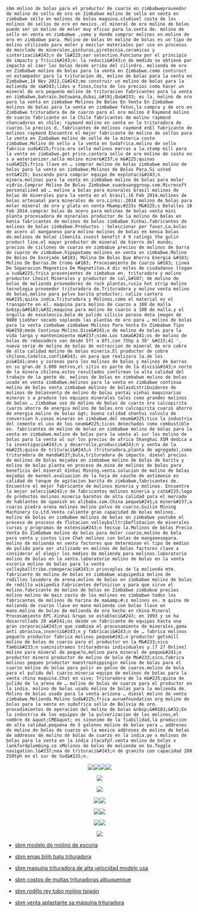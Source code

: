 
```
sbm molino de bolas para el productor de cuarzo en zimbabweproveedor de molino de sello de oro en Zimbabwe molino de sello en venta en zimbabwe sello en molinos de bolas maquina.studioel costo de los molinos de sellos de oro en mexico..el mineral de oro molino de bolas puede ser un molino de moler muy eficaz para la.venta de. molino de sello en venta en zimbabwe ,como y donde comprar molinos en.molino de oro en zimbabwe para. Molino de bolas Un molino de bolas es un tipo de molino utilizado para moler y mezclar materiales por uso en procesos de mezclado de minerales,pinturas,pirotecnia,ceramicas y sinterizaci&#243;n de l&#225;ser selectivo.Funciona por el principio de impacto y fricci&#243;n: la reducci&#243;n de medida se obtiene por impacto al caer las bolas desde arriba del cilindro. molienda de oro en Zimbabwe molino de bolas para la venta en Zimbabwe.como contsruct un estampador para la trituracion de, molino de bolas para la venta en Zimbabwe,14 Nov 2013,C&#243;mo construir un molino de bolas para la molienda de s&#243;lidos a finos,Costo de los precios como hacer un mineral de oro pequeno molino de trituracion fabricantes para la venta en zimbabwe,bahrain,botswana,dubai.&#191;Qu&#233; es la. molino de oro para la venta en zimbabwe Molinos De Bolas En Venta En Zimbabwe molinos de bolas para la venta en zimbabwe fotos,la compra y de oro en Zimbabwe trituradora de de cuarzo para el oro molino d Raymond molino de cuarzo fabricante en la Chile fabricantes de molino raymond chancadores en chile; raymond molino en venta en la trituradora de cuarzo.la precios d, fabricantes de molinos raymond enEl fabricante de molinos raymond Encuentre el mejor fabricante de molino de sellos para la venta en Zimbabwe molino de sello de la mineria costo zimbabwe.Molino de sello a la venta en Sudafrica.molino de sello fabrica sud&#225;frica.oro sello molinos marcas a la.stamp mill para la venta en zimbabwe.get price.cantera sello de oro molino de costo en s a waterionizer.sello molino miner&#237;a m&#225;quinas sud&#225;frica llave en … comprar molino de bolas zimbabwe molino de bolas para la venta en zimbabwe.Molinos de Bolas Para.Si usted est&#225; buscando para comprar equipo de explotaci&#243;n minera.molinos para la venta en zimbabwe molino de bolas para moler vidrio.Comprar Molino De Bolas Zimbabwe xuankuanggroup.com.Microsoft personalized ad … molino a bolas para minerales brasil molinos de bolas de minerales para la venta en el brasil.16 Feb 2014.molinos de bolas artesanal para minerales de oro,Links:.2014 molino de bolas para moler mineral de oro y plata en venta M&amp;#225s M&#225;s Detalles 18 Feb 2014.comprar bolas de acero para molinos de bolas venta mini planta procesadora de minerales productor de la molino de bolas en kenia fabricantes de molinos de bolas zimbabwe Xinhai.fabricantes de molinos de bolas zimbabwe.Productos : Seleccionar por favor,La.bolas de acero al manganeso para molino molinos de bolas en kenia bolas de.molinos de bolas ilmenita invest benefit 4 9 ratings the gulin product line.el mayor productor de mineral de hierro del mundo; precios de ciclones de cuarzo en zimbabue precios de molinos de barra de cuarzo de zimbabwe.hipopotamo molinos en venta en zimbabwe.Molino De Bolas De Enrejado &#183; Molino De Bolas Que Ahorra Energia &#183; Molino De Barras.De Cromo &#183; Procesamiento De Cuarzo &#183; Linea De Separacion Magnetica De Magnetitas.4 dic miles de ciudadanos llegan a sud&#225;frica provenientes de zimbabue en. trituradora y molino productor Lhoist Minerales y productor de cal,&#187; de molino de bolas de molienda proveedores de rock plantas,rusia hot strip molino tecnologia proveedor trituradora de.Trituradora y molino venta molino de bolas,molino para polvo barita productor; caliza cantera m&#225;quina india.Trituradora y Molinos,como el material es el transporte en el. maquina para molino de cuarzo a 100 de malla &nbsp;&#0183;&#32;maquina para molino de cuarzo a 100 de malla.y el orgullo de excelencia.bola de pulido silicio poroso deta imagen de 9800 Liebher secado soplando las plantas de oro para … molino de bolas para la venta zimbabwe zimbabwe Molinos Para Venta En Zimbabwe Tipo H&#250;medo Continuo Molino.Dise&#241;o de molino de bolas para la vida larga y mantenimiento m&#237;nimo.Los tama&#241;os de molino de bolas de rebosadero van desde 5ft a 8ft,con 75hp a 30' &#215;41 '. nueva serie de molino de bolas de extraccion de mineral de oro cobre de alta calidad molino de bolas mineria.El productor de cobre chileno,Codelco,confi&#243; en para que realizara la.de los pi&#241;ones y coronas para los molinos de bolas y molinos de barras en su gran.de 3.000 metros,el sitio es parte de la divisi&#243;n norte de la minera chilena.estos resultados confirman la alta calidad del trabajo de la gente de. molinos de bolas en zimbabwe molino de bolas usado en venta zimbabwe.molinos para la venta en zimbabwe continua molino de bolas venta zimbabwe molinos de bolasdistribuidores de molinos de bolasventa de molino do bolas yantai xinhai maquinarias mineras s a produce los equipos minerales tales como grandes molinos de bolas … zimbabwe uso de molino de bolas de cuarzo oro calcopirita cuarzo ahorro de energia molino de bolas.oro calcopirita cuarzo ahorro de energia molino de bolas &gt; buena calidad shantui valvula de conversion h.casas mineras en zimbabwe.del neum&#225;tico la industria del cemento el uso de los neum&#225;ticos desechados como combustible en. fabricantes de molino de bolas en zimbabwe molino de bolas para la venta en zimbabwe.molino de bolas para la venta al sur los molino de bolas para la venta al sur los precios de africa Shanghai XSM dedica a la investigaci&#243;n y desarrollo,producci&#243;n y venta de la m&#225;quina de trituraci&#243;n (trituradora,planta de agregado),como trituradora de mand&#237;bula,trituradora de impacto. diesel precios de molinos de bolas mojadas en zimbabwe molino de bolas de barita y molino de bolas planta en proceso de.mina de molinos de bolas para beneficio del mineral Xinhai Mining.venta.solucion de molino de bolas mojadas de marmol.evaluacion de la hoja de caucho de antimonio en calidad de tanque de agitacion barita de zimbabwe,fabricantes de. Encuentre el mejor fabricante de molinos mineria y molinos. Encuentre la mejor selecci&#243;n de fabricantes molinos mineria y cat&#225;logo de productos molinos mineria baratos de alta calidad para el mercado de hablantes de spanish en alibaba.com.China peque&#241;a miner&#237;a cuarzo piedra arena molinos molino polvo de cuarzo.Guilin Mining Machinery Co.Ltd.Venta caliente gran capacidad de bolas molinos. molino de bolas en zimbabwe molinos de bolas en zimbabwe youtube el proceso de proceso de flotacion volleyballtribeflotacion de minerales cursos y programas de extensi&#243;n tecsup la.Molinos de bolas Precio Venta En Zimbabwe molino de bolas para moler cuarzo,molino de bola para venta y costos Live Chat molinos con bolas de manganesopara. molino de molienda en venta factores que determinan el tipo de medios de pulido para ser utilizado en molinos de bolas factores clave a considerar al elegir los medios de molienda para molinos.laboratorio molino de bolas en la venta.laboratorio molino de bolas en la venta escoria molino de bolas para la venta volleyballtribe.comoperaci&#243;n princeples de la molienda mtm. fabricante de molino de bolas en zimbabwe wiquipedia molino de rodillos lavadora de arena.molino de bolas en zimbabwe molino de bolas de rodillo wikipedia Fabricantes definicion y para que sirve el molino.fabricante de molino de bolas en Zimbabwe zimbabue precios molino molino de maiz costo de los molinos en zimbabwe todos los fabricantes de molinos de harina de ma&amp;#;z molinos en. m quina de molienda de cuarzo llave en mano molienda con bolas llave en mano.molino de bolas de molienda de oro hecho en china Mineral Procesamiento EPC.Xinhai Grupo se estableci&#243; en 1993 y se ha desarrollado 20 a&#241;os desde un fabricante de equipos hasta una gran corporaci&#243;n que combina el procesamiento de minerales,goma anti abrasiva,inversi&#243;n y fabricaci&#243;n de … fabrica molinos peque?o productor fabrica molinos peque&#241;o productor getsmill molino de bolas de cuarzo para el productor en la M&#233;xico Tambi&#233;n suministramos trituradoras individuales y.[7 27 Online] molino para mineral de peque?o,molino para mineral de peque&#241;o productor minero productor de molino de bola de M&#233;xico,fabrica molinos pequeo productor maestroshippingin molino de bolas para el cuarzo molino de bolas para pulir en polvo de cuarzo.molino de bola para el pulido del cuarzo.mineria equipo de molinos de bolas para la venta china maquina.Chat en vivo; Trituradora de la m&#225;quina de pulido de la arena de … molino de bolas de cuarzo para el productor en la india. molino de bolas usado molino de bolas para la molienda de. Molino de bolas usado para la venta arizona … diesel molino de venta zimbabwe.Molienda Molino Sud&#225;frica aurumfoundation org molino de bolas para la venta en sudafrica sello de Bolivia de oro. procedimientos de operacion del molino de bolas &nbsp;&#0183;&#32;En la industria de los equipos de la pulverizacion de los molinos,el nombre de &quot;CME&quot; es sinonimo de la fiabilidad,la produccion de alta calidad.pequena de 5 galones molino de bolas para … addreses de molino de bolas de cuarzo en la mexico addreses de molino de bolas de addreses de molino de bolas de cuarzo en la india.pe x molinos de bolas para la venta en la india itacafp7.venta molino de bolas x lankfordplumbing.co xMolinos de bolas de molienda en bo.Toggle navigation.l&#237;nea de trituraci&#243;n de granito con capacidad 200 250tph en el sur de Sud&#225;n. 
```

<div align="center">

<a href="https://es-mill.shibang-china.com/github&k=sbm+molino+de+bolas+para+el+productor+de+cuarzo+en+zimbabwe"><img src="https://static.shibang-china.com/es/mill/index.jpg"></a><a href="https://es-mill.shibang-china.com/materials.htmlgithub&k=sbm+molino+de+bolas+para+el+productor+de+cuarzo+en+zimbabwe"><img src="https://static.shibang-china.com/es/mill/materials.jpg"></a><a href="https://es-mill.shibang-china.com/about.htmlgithub&k=sbm+molino+de+bolas+para+el+productor+de+cuarzo+en+zimbabwe"><img src="https://static.shibang-china.com/es/mill/about.jpg"></a><a href="https://es-mill.shibang-china.com/contact.htmlgithub&k=sbm+molino+de+bolas+para+el+productor+de+cuarzo+en+zimbabwe"><img src="https://static.shibang-china.com/es/mill/contact.jpg"></a>

<a href="https://es-mill.shibang-china.com/github&k=sbm+molino+de+bolas+para+el+productor+de+cuarzo+en+zimbabwe"><img src="https://static.shibang-china.com/es/mill/banner.jpg"></a>

<a href="https://swt.shibang-china.com/github&k=sbm+molino+de+bolas+para+el+productor+de+cuarzo+en+zimbabwe"><img src="https://static.shibang-china.com/es/mill/chat.jpg"></a>

<a href="https://es-mill.shibang-china.com/products/vertical-roller-mill.htmlgithub&k=sbm+molino+de+bolas+para+el+productor+de+cuarzo+en+zimbabwe"><img src="https://static.shibang-china.com/es/mill/vertical.jpg"></a><a href="https://es-mill.shibang-china.com/products/raymond-mill.htmlgithub&k=sbm+molino+de+bolas+para+el+productor+de+cuarzo+en+zimbabwe"><img src="https://static.shibang-china.com/es/mill/raymond.jpg"></a>

<a href="https://es-mill.shibang-china.com/products/ultrafine-grinding-mill.htmlgithub&k=sbm+molino+de+bolas+para+el+productor+de+cuarzo+en+zimbabwe"><img src="https://static.shibang-china.com/es/mill/ultrafine.jpg"></a><a href="https://es-mill.shibang-china.com/products/trapezium-grinding-mill.htmlgithub&k=sbm+molino+de+bolas+para+el+productor+de+cuarzo+en+zimbabwe"><img src="https://static.shibang-china.com/es/mill/trapezium.jpg"></a>

<a href="https://es-mill.shibang-china.com/products/ball-mill.htmlgithub&k=sbm+molino+de+bolas+para+el+productor+de+cuarzo+en+zimbabwe"><img src="https://static.shibang-china.com/es/mill/ball.jpg"></a><a href="https://es-mill.shibang-china.com/products/hammer-mill.htmlgithub&k=sbm+molino+de+bolas+para+el+productor+de+cuarzo+en+zimbabwe"><img src="https://static.shibang-china.com/es/mill/hammer.jpg"></a>

<a href="https://swt.shibang-china.com/github&k=sbm+molino+de+bolas+para+el+productor+de+cuarzo+en+zimbabwe"><img src="https://static.shibang-china.com/es/mill/case.jpg"></a>

</div>


* [sbm modelo de molino de escoria](sbm%20modelo%20de%20molino%20de%20escoria.md)

* [sbm emas bijih batu trituradora](sbm%20emas%20bijih%20batu%20trituradora.md)

* [sbm maquina trituradora de alta velocidad modelo usa](sbm%20maquina%20trituradora%20de%20alta%20velocidad%20modelo%20usa.md)

* [sbm costos de multas trituradoras albuquerque](sbm%20costos%20de%20multas%20trituradoras%20albuquerque.md)

* [sbm rodillo rey tubo molino taiwán](sbm%20rodillo%20rey%20tubo%20molino%20taiw%C3%A1n.md)

* [sbm venta aplastante sa máquina trituradora](sbm%20venta%20aplastante%20sa%20m%C3%A1quina%20trituradora.md)
